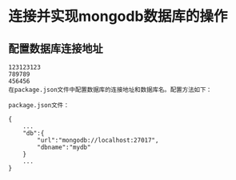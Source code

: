 # 连接并实现mongodb数据库的操作

## 配置数据库连接地址

    123123123
    789789
    456456
    在package.json文件中配置数据库的连接地址和数据库名。配置方法如下：

    package.json文件：

    {
        ...
        "db":{
            "url":"mongodb://localhost:27017",
            "dbname":"mydb"
        }
        ...
    }